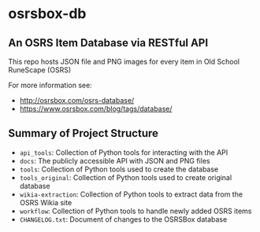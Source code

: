 # osrsbox-db

## An OSRS Item Database via RESTful API

This repo hosts JSON file and PNG images for every item in Old School RuneScape (OSRS)

For more information see: 

- http://osrsbox.com/osrs-database/
- https://www.osrsbox.com/blog/tags/database/

## Summary of Project Structure

- `api_tools`: Collection of Python tools for interacting with the API
- `docs`: The publicly accessible API with JSON and PNG files
- `tools`: Collection of Python tools used to create the database
- `tools_original`: Collection of Python tools used to create original database
- `wikia-extraction`: Collection of Python tools to extract data from the OSRS Wikia site
- `workflow`: Collection of Python tools to handle newly added OSRS items
- `CHANGELOG.txt`: Document of changes to the OSRSBox database